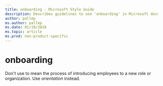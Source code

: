 ```yaml
---
title: onboarding - Microsoft Style Guide
description: Describes guidelines to use 'onboarding' in Microsoft documents.
author: pallep
ms.author: pallep
ms.date: 01/19/2018
ms.topic: article
ms.prod: non-product-specific
---
```


# onboarding

Don't use to mean the process of introducing employees to a new role or organization. Use *orientation* instead.
